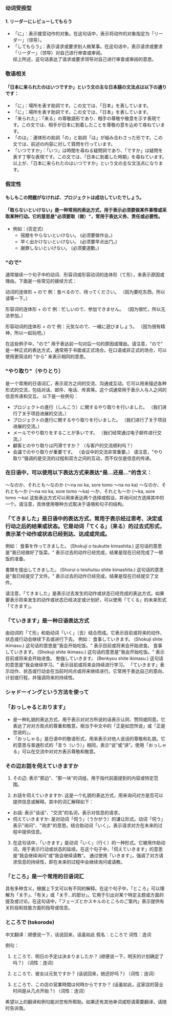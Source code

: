 ### 动词受授型
#### 1. リーダーにレビューしてもらう
- 「に」：表示接受动作的对象。在这句话中，表示将动作的对象指定为「リーダー」（领导）。
- 「してもらう」：表示请求或要求别人做某事。在这句话中，表示请求或要求「リーダー」（领导）对自己进行审查或审阅。  
综上所述，这句话表达了请求或要求领导对自己进行审查或审阅的意思。
### 敬语相关
#### 「日本に来られたのはいつですか」という文の主な日本語の文法点は以下の通りです：
- 「に」：場所を表す助詞です。この文では、「日本」を表しています。
- 「に」：場所を表す助詞です。この文では、「日本」を表しています。
- 「来られた」：「来る」の尊敬語形であり、相手の尊敬や敬意を示す表現です。この文では、相手が日本に到着したことを尊敬の意を込めて尋ねています。
- 「のは」：連体形の助詞「の」と助詞「は」が組み合わさった形です。この文では、前述の内容に対して質問を行っています。
- 「いつですか」：「いつ」は時間を尋ねる疑問詞であり、「ですか」は疑問を表す丁寧な表現です。この文では、「日本に到着した時期」を尋ねています。
以上が、「日本に来られたのはいつですか」という文の主な文法点になります。

### 假定性
#### もしもこの問題がなければ、プロジェクトは成功していたでしょう。
#### 「取らないといけない」是一种常用的表达方式，用于表示必须要做某件事情或采取某种行动。它的意思是"必须要取（做）"，常用于表达义务、责任或必要性。
- 例如：(否定式)
  - 宿題をやらないといけない。 (必须要做作业。)
  - 早く出かけないといけない。 (必须要早点出门。)
  - 謝罪しないといけない。 (必须要道歉。)
### "ので" 
通常接续一个句子中的动词、形容词或形容动词的连体形（て形），来表示原因或理由。下面是一些常见的接续方式：

动词的连体形 + ので
例：食べるので、待ってください。
（因为要吃东西，所以请等一下。）

形容词的连体形 + ので
例：忙しいので、参加できません。
（因为很忙，所以无法参加。）

形容动词的连体形 + ので
例：元気なので、一緒に遊びましょう。
（因为很有精神，所以一起玩吧。）

在这些例子中，"ので" 用于表达前一句对后一句的原因或理由。请注意，"ので" 是一种正式的表达方式，通常用于书面或正式场合。在口语或非正式的场合，可以使用更简洁的 "から" 来表示相同的意思。
### "やり取り"（やりとり）
是一个常用的日语词汇，表示双方之间的交流、沟通或互动。它可以用来描述各种形式的交流，包括对话、邮件、电话、传真等。这个词通常用于表示人与人之间的信息传递和交互。
以下是一些例句：
- プロジェクトの進行（しんこう）に関するやり取りを行いました。
（我们进行了关于项目进展的交流。）
- プロジェクトの進行に関するやり取りを行いました。
（我们进行了关于项目进展的交流。）
- メールでやり取りをすることが多いです。
（我们经常通过电子邮件进行交流。）
- 顧客とのやり取りは円滑ですか？
（与客户的交流顺利吗？）
- 会議でのやり取りが重要です。
（会议中的交流非常重要。）
请注意，"やり取り"强调的是交流的过程和双方之间的互动，而不仅仅是信息的传递。

### 在日语中，可以使用以下表达方式来表达"是...还是..."的含义：
～なのか、それとも～なのか (～na no ka, sore tomo ～na no ka)
～なのか、それとも～か (～na no ka, sore tomo ～ka)
～か、それとも～か (～ka, sore tomo ～ka)
这些表达方式可以用来表达两个选择或假设，并询问对方选择其中的一个。请注意，具体使用哪种方式取决于语境和句子的结构。

### 「てきました」是日语中的表达方式，常用于表示经过思考、决定或行动之后的结果或状态。它是动词「てくる」（来る）的过去式形式，表示某个动作或状态已经到达、达成或完成。
  例如：
  食事を作ってきました。 (Shokuji o tsukutte kimashita.)
  这句话的意思是"我已经做好了饭菜。" 表示过去的动作已经完成，结果是现在已经完成了一顿饭的准备。
  
  書類を提出してきました。 (Shorui o teishutsu shite kimashita.)
  这句话的意思是"我已经提交了文件。" 表示过去的动作已经完成，结果是现在已经提交了文件。
  
  请注意，「てきました」是表示过去发生的动作或状态已经完成的表达方式。如果要表示将来发生的动作或状态已经决定或计划好，可以使用「てくる」的未来形式「てきます」。

### 「ていきます」是一种日语表达方式
  由动词的「て形」和助动词「いく」（去）结合而成。它表示目前或将来的动作、状态或行动会继续下去或进行下去。
  例如：
  食事していきます。 (Shokuji shite ikimasu.)
  这句话的意思是"我会开始吃饭。" 表示目前或将来会开始进食。
  食事していきます。 (Shokuji shite ikimasu.)
  这句话的意思是"我会开始吃饭。" 表示目前或将来会开始进食。
  勉強していきます。 (Benkyou shite ikimasu.)
  这句话的意思是"我会继续学习。" 表示目前或将来会持续进行学习。
  「ていきます」表示动作、状态或行动会在当前时间点或将来继续进行。它常用于表达自己的意向、计划或行程，并强调将来的持续性。

### シャドーイングという方法を使って

### 「おっしゃるとおります」
- 是一种礼貌的表达方式，用于表示对对方所说的话表示认同、赞同或同意。它表达了对对方观点的尊重和敬意，相当于中文中的「正是如您所说」或「正是您说的」。
- 「おっしゃる」是日语中的敬语形式，用来表示对他人说话的尊敬和礼貌。它的意思与普通形式的「言う（いう）」相同，表示“说”或“讲”。使用「おっしゃる」可以在交流中对对方表示尊敬和敬意。

### その辺お話を伺えていきますか 
1. その辺: 表示"那边"、"那一块"的词组，用于指代前面提到的内容或特定范围。

2. お話を伺えていきますか: 这是一个礼貌的表达方式，用来询问对方是否可以提供信息或解释。其中的词汇解释如下：
- お話: 表示"谈话"、"交流"的名词，表示对信息的请求。
- 伺えていきますか: 是对动词「伺う」（うかがう）的谦让形式。动词「伺う」表示"询问"、"询求"的意思。结合助动词「いく」，表示请求对方在未来的过程中提供信息。
3. 在这句话中，「いきます」是动词「いく」（行く）的一种形式。它被用作助动词，用于表示行动或状态的延续。在这个句子中，「伺えていきます」的意思是“我会继续询问”或“我会继续请教”。 
通过使用「いきます」，强调了对方请求信息的持续性，即在未来的过程中会继续询问或请教。 
### 「ところ」是一个常用的日语词汇
具有多种含义，根据上下文可以有不同的解释。在这个句子中，「ところ」可以理解为「关于」、「有关」或「关于...的部分」。它用于引出对某个特定主题或方面的提及或讨论。在这句话中，「フェーズとかスキルのところのご案内」表示提供有关阶段和技能方面的指导或信息。
### ところで (tokorode)
中文翻译：顺便说一下，话说回来，话虽如此
假名：ところで
词性：连词

例句：
1. ところで、明日の予定は決まりましたか？
   (顺便说一下，明天的计划确定了吗？)
   （词性：连词）

2. ところで、彼女は元気ですか？
   (话说回来，她还好吗？)
   （词性：连词）

3. ところで、この店の営業時間は何時からですか？
   (话虽如此，这家店的营业时间是从几点开始？)
   （词性：连词）

希望以上的翻译和例句能对您有所帮助。如果还有其他单词或短语需要翻译，请随时告诉我。